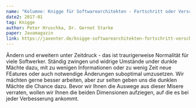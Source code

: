 ```yaml
---
name: "Kolumne: Knigge für Softwarearchitekten - Fortschritt oder Verschlimmbesserung?"
date2: 2017-01
tag: Knigge
author: Peter Hruschka, Dr. Gernot Starke
paper: Javamagazin
link: https://jaxenter.de/knigge-softwarearchitekten-fortschritt-verschlimmbesserung-51954
---
```

Ändern und erweitern unter Zeitdruck - das ist traurigerweise Normalität für viele Softwerker.
Ständig zwingen und widrige Umstände under dunkle Mächte dazu, mit zu wenigen Informationen 
oder zu wenig Zeit neue FEatures oder auch notwendige Änderungen suboptimal umzusetzen.
Wir mächten gerne besser arbeiten, aber zur selten geben uns die dunklen Mächte die Chance dazu.
Bevor wir Ihnen die Auswege aus dieser Misere verraten, wollen wir Ihnen die beiden Dimensionen
aufziegen, auf die es bei jeder Verbesserung ankommt.
